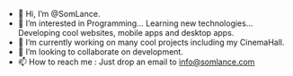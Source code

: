 - 👋 Hi, I’m @SomLance.
- 👀 I’m interested in Programming... Learning new technologies... Developing cool websites, mobile apps and desktop apps.
- 🌱 I’m currently working on many cool projects including my CinemaHall.
- 💞️ I’m looking to collaborate on development.
- 📫 How to reach me : Just drop an email to info@somlance.com

<!---
SomLance/SomLance is a ✨ special ✨ repository because its `README.md` (this file) appears on your GitHub profile.
You can click the Preview link to take a look at your changes.
--->
